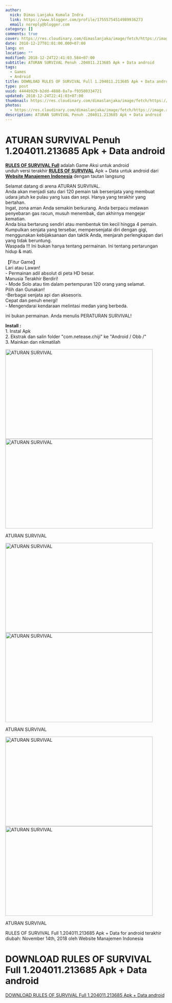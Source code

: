 ```yaml
---
author:
  nick: Dimas Lanjaka Kumala Indra
  link: https://www.blogger.com/profile/17555754514989936273
  email: noreply@blogger.com
category: []
comments: true
cover: https://res.cloudinary.com/dimaslanjaka/image/fetch/https://image.revdl.com/2017/rules-of-survival-1.jpg
date: 2018-12-27T01:01:00.000+07:00
lang: en
location: ""
modified: 2018-12-24T22:41:03.584+07:00
subtitle: ATURAN SURVIVAL Penuh .204011.213685 Apk + Data android
tags:
  - Games
  - Android
title: DOWNLOAD RULES OF SURVIVAL Full 1.204011.213685 Apk + Data android
type: post
uuid: 4444b929-b2dd-4888-8a7a-f93580334721
updated: 2018-12-24T22:41:03+07:00
thumbnail: https://res.cloudinary.com/dimaslanjaka/image/fetch/https://image.revdl.com/2017/rules-of-survival-1.jpg
photos:
  - https://res.cloudinary.com/dimaslanjaka/image/fetch/https://image.revdl.com/2017/rules-of-survival-1.jpg
description: ATURAN SURVIVAL Penuh .204011.213685 Apk + Data android
---
```


<h1 for="title"> <span class="notranslate">ATURAN SURVIVAL Penuh 1.204011.213685 Apk + Data android</span> </h1> <div>  <div class="post_content entry-content">  <p> <span class="notranslate"><a href="https://webmanajemen.com/" class="notranslate"><strong><span class="notranslate">RULES OF SURVIVAL Full</span></strong></a> adalah Game Aksi untuk android</span> <br><span class="notranslate">unduh versi terakhir <strong><a href="https://webmanajemen.com/" class="notranslate"><span class="notranslate">RULES OF SURVIVAL</span></a></strong> Apk + Data untuk android dari <strong><a href="https://webmanajemen.com/" class="notranslate">Website Manajemen Indonesia</a></strong> dengan tautan langsung</span> </p> <p> <span class="notranslate">Selamat datang di arena ATURAN SURVIVAL.</span> <br><span class="notranslate">Anda akan menjadi satu dari 120 pemain tak bersenjata yang membuat udara jatuh ke pulau yang luas dan sepi.</span> <span class="notranslate">Hanya yang terakhir yang bertahan.</span> <br><span class="notranslate">Ingat, zona aman Anda semakin berkurang.</span> <span class="notranslate">Anda berpacu melawan penyebaran gas racun, musuh menembak, dan akhirnya mengejar kematian.</span> <br><span class="notranslate">Anda bisa bertarung sendiri atau membentuk tim kecil hingga 4 pemain.</span> <span class="notranslate">Kumpulkan senjata yang tersebar, mempersenjatai diri dengan gigi, menggunakan kebijaksanaan dan taktik Anda, menjarah perlengkapan dari yang tidak beruntung.</span> <br><span class="notranslate">Waspada !!!</span> <span class="notranslate">Ini bukan hanya tentang permainan.</span> <span class="notranslate">Ini tentang pertarungan hidup &amp; mati.</span> </p>  <p> <span class="notranslate">【Fitur Game】</span> <br><span class="notranslate">Lari atau Lawan!</span> <br><span class="notranslate">- Permainan adil absolut di peta HD besar.</span> <br><span class="notranslate">Manusia Terakhir Berdiri!</span> <br><span class="notranslate">- Mode Solo atau tim dalam pertempuran 120 orang yang selamat.</span> <br><span class="notranslate">Pilih dan Gunakan!</span> <br><span class="notranslate">-Berbagai senjata api dan aksesoris.</span> <br><span class="notranslate">Cepat dan penuh energi!</span> <br><span class="notranslate">- Mengendarai kendaraan melintasi medan yang berbeda.</span> </p> <p> <span class="notranslate">ini bukan permainan.</span> <span class="notranslate">Anda menulis PERATURAN SURVIVAL!</span> </p>  <p> <span class="notranslate"><strong>Install :</strong></span> <br><span class="notranslate">1. Instal Apk</span> <br><span class="notranslate">2. Ekstrak dan salin folder "com.netease.chiji" ke "Android / Obb /"</span> <br><span class="notranslate">3. Mainkan dan nikmatilah</span> </p> <p></p>  <div class="wp-caption aligncenter"> <a href="https://webmanajemen.com/" class="notranslate"><img data-cfsrc="https://image.revdl.com/2017/rules-of-survival-1.jpg" alt="ATURAN SURVIVAL" width="460" height="280" src="https://res.cloudinary.com/dimaslanjaka/image/fetch/https://image.revdl.com/2017/rules-of-survival-1.jpg"></a> <noscript><img src="https://image.revdl.com/2017/rules-of-survival-1.jpg" alt="ATURAN SURVIVAL" width="460" height="280"></noscript>  <p class="wp-caption-text"> <span class="notranslate">ATURAN SURVIVAL</span> </p> </div>  <div class="wp-caption aligncenter"> <a href="https://webmanajemen.com/" class="notranslate"><img data-cfsrc="https://image.revdl.com/2017/rules-of-survival-2.jpg" alt="ATURAN SURVIVAL" width="460" height="280" src="https://res.cloudinary.com/dimaslanjaka/image/fetch/https://image.revdl.com/2017/rules-of-survival-2.jpg"></a> <noscript><img src="https://image.revdl.com/2017/rules-of-survival-2.jpg" alt="ATURAN SURVIVAL" width="460" height="280"></noscript>  <p class="wp-caption-text"> <span class="notranslate">ATURAN SURVIVAL</span> </p> </div>  <div class="wp-caption aligncenter"> <a href="https://webmanajemen.com/" class="notranslate"><img data-cfsrc="https://image.revdl.com/2017/rules-of-survival-3.jpg" alt="ATURAN SURVIVAL" width="460" height="280" src="https://res.cloudinary.com/dimaslanjaka/image/fetch/https://image.revdl.com/2017/rules-of-survival-3.jpg"></a> <noscript><img src="https://image.revdl.com/2017/rules-of-survival-3.jpg" alt="ATURAN SURVIVAL" width="460" height="280"></noscript>  <p class="wp-caption-text"> <span class="notranslate">ATURAN SURVIVAL</span> </p> </div>  <div class="hatom-extra"> <span class="notranslate"><span class="notranslate entry-title">RULES OF SURVIVAL Full 1.204011.213685 Apk + Data for android</span> terakhir diubah: <span class="notranslate updated">November 14th, 2018</span> oleh <span class="notranslate author vcard">Website Manajemen Indonesia</span></span> </div> <div class="clear"></div>  </div>  <h1 for="title" class="notranslate">DOWNLOAD RULES OF SURVIVAL Full 1.204011.213685 Apk + Data android</h1>  <div class="w3-center w3-container w3-border notranslate"> <a href="https://dimaslanjaka-storage.000webhostapp.com/revdl.php?download&amp;path=/rules-of-survival-apk-data-full-dll.html/" target="_blank" class="w3-btn w3-green" rel="noopener noreferer nofollow">DOWNLOAD RULES OF SURVIVAL Full 1.204011.213685 Apk + Data android</a> </div>  </div>  <script src="https://codepen.io/dimaslanjaka/pen/aQRrbR.js"></script>